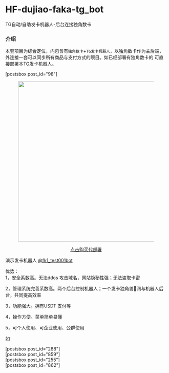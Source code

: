 # HF-dujiao-faka-tg_bot
TG自动/自助发卡机器人-后台连接独角数卡
<!-- wp:heading {"textAlign":"left","level":3} -->
<h3 class="wp-block-heading has-text-align-left">介绍</h3>
<!-- /wp:heading -->

<!-- wp:paragraph -->
<p>本套项目为综合定位，内包含有<code>独角数卡</code>+<code>TG发卡机器人</code>，以独角数卡作为主后端，外连接一套可以同步所有商品与支付方式的项目。如已经部署有独角数卡的 可直接部署本TG发卡机器人。</p>
<!-- /wp:paragraph -->

<!-- wp:zibllblock/postsbox -->
<div data-pid="98" class="wp-block-zibllblock-postsbox">[postsbox post_id="98"]</div>
<!-- /wp:zibllblock/postsbox -->

<!-- wp:image {"align":"center","width":500,"height":500,"sizeSlug":"large"} -->
<figure class="wp-block-image aligncenter size-large is-resized"><img src="https://input-s3.mn.input.im/donate-group/7/20230610/20230610_1686348840.png" alt="" style="width:500px;height:500px"/></figure>
<!-- /wp:image -->

<!-- wp:paragraph -->
<p> </p>
<!-- /wp:paragraph -->

<!-- wp:zibllblock/buttons {"alignment":"center"} -->
<div data-quantity="1" data-radius="true" style="text-align:center" class="wp-block-zibllblock-buttons radius"><span class="an_1 but hollow c-green"><a href="https://netflix233.tk/buy/86" data-type="URL" data-id="https://netflix233.tk/buy/86" target="_blank" rel="noreferrer noopener">点击购买代部署</a></span></div>
<!-- /wp:zibllblock/buttons -->

<!-- wp:paragraph -->
<p>演示发卡机器人 <a href="https://t.me/fk1_test001bot" data-type="link" data-id="https://t.me/fk1_test001bot">@fk1_test001bot</a></p>
<!-- /wp:paragraph -->

<!-- wp:paragraph -->
<p>优势：<br>1，安全系数高。无法ddos 攻击域名，网站隐秘性强；无法盗取卡密</p>
<!-- /wp:paragraph -->

<!-- wp:paragraph -->
<p>2，管理系统完善系数高。两个后台控制机器人；一个发卡独角兽🦄网与机器人后台，共同提高效率</p>
<!-- /wp:paragraph -->

<!-- wp:paragraph -->
<p>3，功能强大。拥有USDT 支付等</p>
<!-- /wp:paragraph -->

<!-- wp:paragraph -->
<p>4，操作方便。菜单简单易懂</p>
<!-- /wp:paragraph -->

<!-- wp:paragraph -->
<p>5，可个人使用、可企业使用、公群使用</p>
<!-- /wp:paragraph -->

<!-- wp:paragraph -->
<p>如</p>
<!-- /wp:paragraph -->

<!-- wp:zibllblock/postsbox -->
<div data-pid="288" class="wp-block-zibllblock-postsbox">[postsbox post_id="288"]</div>
<!-- /wp:zibllblock/postsbox -->

<!-- wp:zibllblock/postsbox -->
<div data-pid="859" class="wp-block-zibllblock-postsbox">[postsbox post_id="859"]</div>
<!-- /wp:zibllblock/postsbox -->

<!-- wp:zibllblock/postsbox -->
<div data-pid="255" class="wp-block-zibllblock-postsbox">[postsbox post_id="255"]</div>
<!-- /wp:zibllblock/postsbox -->

<!-- wp:zibllblock/postsbox -->
<div data-pid="862" class="wp-block-zibllblock-postsbox">[postsbox post_id="862"]</div>
<!-- /wp:zibllblock/postsbox -->
